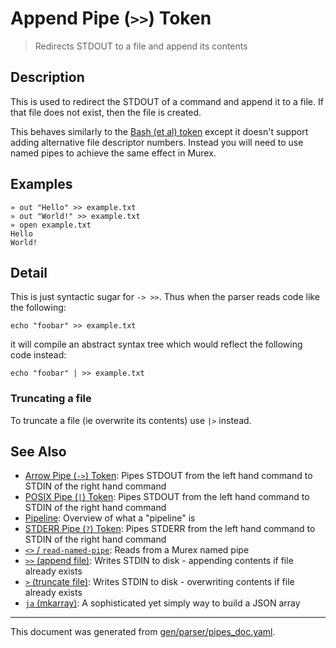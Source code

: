 # Append Pipe (`>>`) Token

> Redirects STDOUT to a file and append its contents

## Description

This is used to redirect the STDOUT of a command and append it to a file. If
that file does not exist, then the file is created.

This behaves similarly to the [Bash (et al) token](https://www.gnu.org/software/bash/manual/bash.html#Appending-Redirected-Output)
except it doesn't support adding alternative file descriptor numbers. Instead
you will need to use named pipes to achieve the same effect in Murex.

## Examples

```
» out "Hello" >> example.txt
» out "World!" >> example.txt
» open example.txt
Hello
World!
```

## Detail

This is just syntactic sugar for `-> >>`. Thus when the parser reads code like
the following:

```
echo "foobar" >> example.txt
```

it will compile an abstract syntax tree which would reflect the following code
instead:

```
echo "foobar" | >> example.txt
```

### Truncating a file

To truncate a file (ie overwrite its contents) use `|>` instead.

## See Also

* [Arrow Pipe (`->`) Token](../parser/pipe-arrow.md):
  Pipes STDOUT from the left hand command to STDIN of the right hand command
* [POSIX Pipe (`|`) Token](../parser/pipe-posix.md):
  Pipes STDOUT from the left hand command to STDIN of the right hand command
* [Pipeline](../user-guide/pipeline.md):
  Overview of what a "pipeline" is
* [STDERR Pipe (`?`) Token](../parser/pipe-err.md):
  Pipes STDERR from the left hand command to STDIN of the right hand command
* [`<>` / `read-named-pipe`](../commands/namedpipe.md):
  Reads from a Murex named pipe
* [`>>` (append file)](../commands/greater-than-greater-than.md):
  Writes STDIN to disk - appending contents if file already exists
* [`>` (truncate file)](../commands/greater-than.md):
  Writes STDIN to disk - overwriting contents if file already exists
* [`ja` (mkarray)](../commands/ja.md):
  A sophisticated yet simply way to build a JSON array

<hr/>

This document was generated from [gen/parser/pipes_doc.yaml](https://github.com/lmorg/murex/blob/master/gen/parser/pipes_doc.yaml).